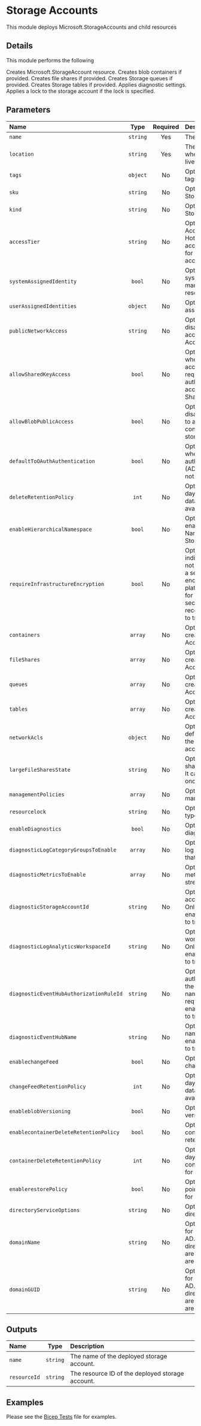 # Storage Accounts

This module deploys Microsoft.StorageAccounts and child resources

## Details

This module performs the following

Creates Microsoft.StorageAccount resource.
Creates blob containers if provided.
Creates file shares if provided.
Creates Storage queues if provided.
Creates Storage tables if provided.
Applies diagnostic settings.
Applies a lock to the storage account if the lock is specified.

## Parameters

| Name                                    | Type     | Required | Description                                                                                                                                                                                               |
| :-------------------------------------- | :------: | :------: | :-------------------------------------------------------------------------------------------------------------------------------------------------------------------------------------------------------- |
| `name`                                  | `string` | Yes      | The resource name.                                                                                                                                                                                        |
| `location`                              | `string` | Yes      | The geo-location where the resource lives.                                                                                                                                                                |
| `tags`                                  | `object` | No       | Optional. Resource tags.                                                                                                                                                                                  |
| `sku`                                   | `string` | No       | Optional. The sku of the Storage Account.                                                                                                                                                                 |
| `kind`                                  | `string` | No       | Optional. The kind of Storage Account.                                                                                                                                                                    |
| `accessTier`                            | `string` | No       | Optional. Storage Account access tier, Hot for frequently accessed data or Cool for infrequently accessed data.                                                                                           |
| `systemAssignedIdentity`                | `bool`   | No       | Optional. Enables system assigned managed identity on the resource.                                                                                                                                       |
| `userAssignedIdentities`                | `object` | No       | Optional. The ID(s) to assign to the resource.                                                                                                                                                            |
| `publicNetworkAccess`                   | `string` | No       | Optional. Allow or disallow public network access to Storage Account.                                                                                                                                     |
| `allowSharedKeyAccess`                  | `bool`   | No       | Optional. Indicates whether the storage account permits requests to be authorized with the account access key via Shared Key.                                                                             |
| `allowBlobPublicAccess`                 | `bool`   | No       | Optional. Allow or disallow public access to all blobs or containers in the storage account.                                                                                                              |
| `defaultToOAuthAuthentication`          | `bool`   | No       | Optional. Indicates whether the default authentication is OAuth (AD Authentication) or not.                                                                                                               |
| `deleteRetentionPolicy`                 | `int`    | No       | Optional. Amount of days the soft deleted data is stored and available for recovery.                                                                                                                      |
| `enableHierarchicalNamespace`           | `bool`   | No       | Optional. If true, enables Hierarchical Namespace for the Storage Account.                                                                                                                                |
| `requireInfrastructureEncryption`       | `bool`   | No       | Optional. A boolean indicating whether or not the service applies a secondary layer of encryption with platform managed keys for data at rest. For security reasons, it is recommended to set it to true. |
| `containers`                            | `array`  | No       | Optional. Containers to create in the Storage Account.                                                                                                                                                    |
| `fileShares`                            | `array`  | No       | Optional. Files shares to create in the Storage Account.                                                                                                                                                  |
| `queues`                                | `array`  | No       | Optional. Queue to create in the Storage Account.                                                                                                                                                         |
| `tables`                                | `array`  | No       | Optional. Tables to create in the Storage Account.                                                                                                                                                        |
| `networkAcls`                           | `object` | No       | Optional. Rule definitions governing the Storage network access.                                                                                                                                          |
| `largeFileSharesState`                  | `string` | No       | Optional. Allow large file shares if set to Enabled. It cannot be disabled once it is enabled.                                                                                                            |
| `managementPolicies`                    | `array`  | No       | Optional. Lifecycle management policies.                                                                                                                                                                  |
| `resourcelock`                          | `string` | No       | Optional. Specify the type of resource lock.                                                                                                                                                              |
| `enableDiagnostics`                     | `bool`   | No       | Optional. Enable diagnostic logging.                                                                                                                                                                      |
| `diagnosticLogCategoryGroupsToEnable`   | `array`  | No       | Optional. The name of log category groups that will be streamed.                                                                                                                                          |
| `diagnosticMetricsToEnable`             | `array`  | No       | Optional. The name of metrics that will be streamed.                                                                                                                                                      |
| `diagnosticStorageAccountId`            | `string` | No       | Optional. Storage account resource id. Only required if enableDiagnostics is set to true.                                                                                                                 |
| `diagnosticLogAnalyticsWorkspaceId`     | `string` | No       | Optional. Log analytics workspace resource id. Only required if enableDiagnostics is set to true.                                                                                                         |
| `diagnosticEventHubAuthorizationRuleId` | `string` | No       | Optional. Event hub authorization rule for the Event Hubs namespace. Only required if enableDiagnostics is set to true.                                                                                   |
| `diagnosticEventHubName`                | `string` | No       | Optional. Event hub name. Only required if enableDiagnostics is set to true.                                                                                                                              |
| `enablechangeFeed`                      | `bool`   | No       | Optional.  If true, enable change feed.                                                                                                                                                                   |
| `changeFeedRetentionPolicy`             | `int`    | No       | Optional. Amount of days the change feed data is stored and available for recovery.                                                                                                                       |
| `enableblobVersioning`                  | `bool`   | No       | Optional.  If true, enable versioning for blobs.                                                                                                                                                          |
| `enablecontainerDeleteRetentionPolicy`  | `bool`   | No       | Optional.  If true, enable container delete retention policy.                                                                                                                                             |
| `containerDeleteRetentionPolicy`        | `int`    | No       | Optional. Amount of days the deleted container is available for recovery.                                                                                                                                 |
| `enablerestorePolicy`                   | `bool`   | No       | Optional.  If true, enable point-in-time restore for containers policy.                                                                                                                                   |
| `directoryServiceOptions`               | `string` | No       | Optional. Indicates the directory service used.                                                                                                                                                           |
| `domainName`                            | `string` | No       | Optional. Domain name for your on-premises AD. Required if directoryServiceOptions are AD, optional if they are AADKERB.                                                                                  |
| `domainGUID`                            | `string` | No       | Optional. Domain GUID for your on-premises AD. Required if directoryServiceOptions are AD, optional if they are AADKERB.                                                                                  |

## Outputs

| Name         | Type     | Description                                      |
| :----------- | :------: | :----------------------------------------------- |
| `name`       | `string` | The name of the deployed storage account.        |
| `resourceId` | `string` | The resource ID of the deployed storage account. |

## Examples

Please see the [Bicep Tests](test/main.test.bicep) file for examples.
